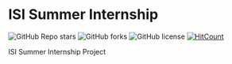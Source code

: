 # ISI Summer Internship

![GitHub Repo stars](https://img.shields.io/github/stars/Soumyadipta2020/ISI_summer_internship_soumyadipta?style=social)
![GitHub forks](https://img.shields.io/github/forks/Soumyadipta2020/ISI_summer_internship_soumyadipta?style=social)
![GitHub license](https://img.shields.io/github/license/Soumyadipta2020/ISI_summer_internship_soumyadipta)
[![HitCount](https://hits.dwyl.com/Soumyadipta2020/ISI_summer_internship_soumyadipta.svg?style=flat-square)](http://hits.dwyl.com/Soumyadipta2020/ISI_summer_internship_soumyadipta)

ISI Summer Internship Project
